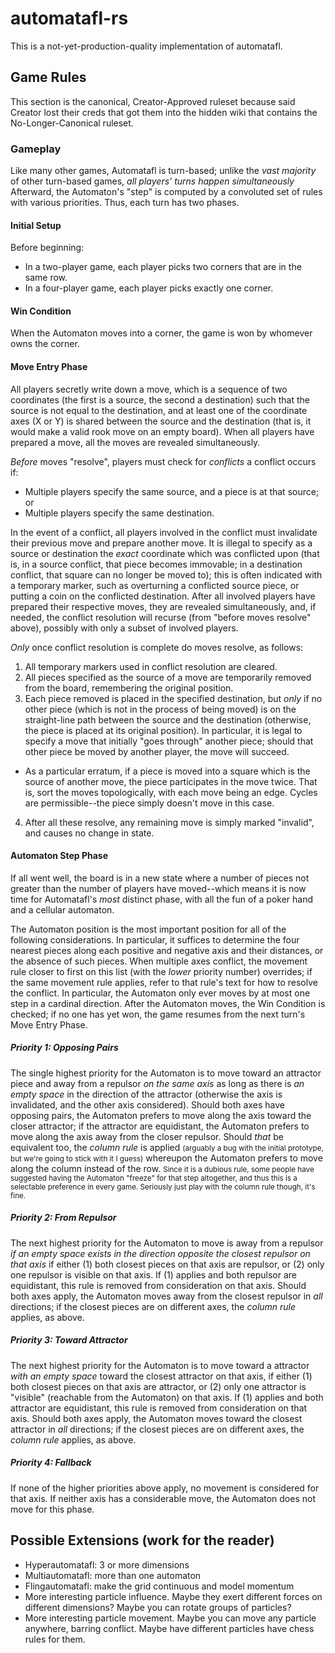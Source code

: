 # automatafl-rs

This is a not-yet-production-quality implementation of automatafl.

## Game Rules

This section is the canonical, Creator-Approved ruleset because said Creator lost their creds that got them into the hidden wiki that contains the No-Longer-Canonical ruleset. 

### Gameplay

Like many other games, Automatafl is turn-based; unlike the *vast majority* of other turn-based games, *all players' turns happen simultaneously* Afterward, the Automaton's "step" is computed by a convoluted set of rules with various priorities. Thus, each turn has two phases.

#### Initial Setup

Before beginning:

* In a two-player game, each player picks two corners that are in the same row.
* In a four-player game, each player picks exactly one corner.

#### Win Condition

When the Automaton moves into a corner, the game is won by whomever owns the corner. 

#### Move Entry Phase

All players secretly write down a move, which is a sequence of two coordinates (the first is a source, the second a destination) such that the source is not equal to the destination, and at least one of the coordinate axes (X or Y) is shared between the source and the destination (that is, it would make a valid rook move on an empty board). When all players have prepared a move, all the moves are revealed simultaneously.

*Before* moves "resolve", players must check for *conflicts*  a conflict occurs if:

* Multiple players specify the same source, and a piece is at that source; or
* Multiple players specify the same destination.

In the event of a conflict, all players involved in the conflict must invalidate their previous move and prepare another move. It is illegal to specify as a source or destination the *exact* coordinate which was conflicted upon (that is, in a source conflict, that piece becomes immovable; in a destination conflict, that square can no longer be moved to); this is often indicated with a temporary marker, such as overturning a conflicted source piece, or putting a coin on the conflicted destination. After all involved players have prepared their respective moves, they are revealed simultaneously, and, if needed, the conflict resolution will recurse (from "before moves resolve" above), possibly with only a subset of involved players.

*Only* once conflict resolution is complete do moves resolve, as follows:

1. All temporary markers used in conflict resolution are cleared.
2. All pieces specified as the source of a move are temporarily removed from the board, remembering the original position.
3. Each piece removed is placed in the specified destination, but *only* if no other piece (which is not in the process of being moved) is on the straight-line path between the source and the destination (otherwise, the piece is placed at its original position). In particular, it is legal to specify a move that initially "goes through" another piece; should that other piece be moved by another player, the move will succeed.
  * As a particular erratum, if a piece is moved into a square which is the source of another move, the piece participates in the move twice. That is, sort the moves topologically, with each move being an edge. Cycles are permissible--the piece simply doesn't move in this case.
4. After all these resolve, any remaining move is simply marked "invalid", and causes no change in state.

#### Automaton Step Phase

If all went well, the board is in a new state where a number of pieces not greater than the number of players have moved--which means it is now time for Automatafl's *most* distinct phase, with all the fun of a poker hand and a cellular automaton.

The Automaton position is the most important position for all of the following considerations. In particular, it suffices to determine the four nearest pieces along each positive and negative axis and their distances, or the absence of such pieces. When multiple axes conflict, the movement rule closer to first on this list (with the *lower* priority number) overrides; if the same movement rule applies, refer to that rule's text for how to resolve the conflict. In particular, the Automaton only ever moves by at most one step in a cardinal direction. After the Automaton moves, the Win Condition is checked; if no one has yet won, the game resumes from the next turn's Move Entry Phase.

##### Priority 1: Opposing Pairs

The single highest priority for the Automaton is to move toward an attractor piece and away from a repulsor *on the same axis* as long as there is *an empty space* in the direction of the attractor (otherwise the axis is invalidated, and the other axis considered). Should both axes have opposing pairs, the Automaton prefers to move along the axis toward the closer attractor; if the attractor are equidistant, the Automaton prefers to move along the axis away from the closer repulsor. Should *that* be equivalent too, the *column rule* is applied <small>(arguably a bug with the initial prototype, but we're going to stick with it I guess)</small> whereupon the Automaton prefers to move along the column instead of the row. <small>Since it is a dubious rule, some people have suggested having the Automaton "freeze" for that step altogether, and thus this is a selectable preference in every game. Seriously just play with the column rule though, it's fine.</small>

##### Priority 2: From Repulsor

The next highest priority for the Automaton to move is away from a repulsor *if an empty space exists in the direction opposite the closest repulsor on that axis* if either (1) both closest pieces on that axis are repulsor, or (2) only one repulsor is visible on that axis. If (1) applies and both repulsor are equidistant, this rule is removed from consideration on that axis. Should both axes apply, the Automaton moves away from the closest repulsor in *all* directions; if the closest pieces are on different axes, the *column rule* applies, as above.

##### Priority 3: Toward Attractor

The next highest priority for the Automaton is to move toward a attractor *with an empty space* toward the closest attractor on that axis, if either (1) both closest pieces on that axis are attractor, or (2) only one attractor is "visible" (reachable from the Automaton) on that axis. If (1) applies and both attractor are equidistant, this rule is removed from consideration on that axis. Should both axes apply, the Automaton moves toward the closest attractor in *all* directions; if the closest pieces are on different axes, the *column rule* applies, as above.

##### Priority 4: Fallback

If none of the higher priorities above apply, no movement is considered for that axis. If neither axis has a considerable move, the Automaton does not move for this phase.

## Possible Extensions (work for the reader)

- Hyperautomatafl: 3 or more dimensions
- Multiautomatafl: more than one automaton
- Flingautomatafl: make the grid continuous and model momentum
- More interesting particle influence. Maybe they exert different forces on different dimensions? Maybe you can rotate groups of particles?
- More interesting particle movement. Maybe you can move any particle anywhere, barring conflict. Maybe have different particles have chess rules for them.